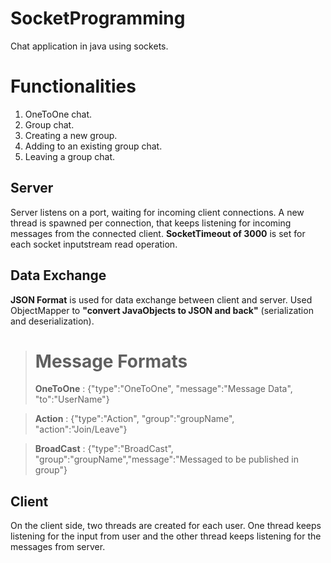 # SocketProgramming
Chat application in java using sockets.

# Functionalities 
1) OneToOne chat.
2) Group chat.
3) Creating a new group.
4) Adding to an existing group chat.
5) Leaving a group chat.

## Server
Server listens on a port, waiting for incoming client connections.
A new thread is spawned per connection, that keeps listening for incoming messages from the connected client.
**SocketTimeout of 3000** is set for each socket inputstream read operation.

## Data Exchange 
**JSON Format** is used for data exchange between client and server. Used ObjectMapper to **"convert JavaObjects to JSON and back"** (serialization and deserialization).
> # Message Formats
 >**OneToOne**  : {"type":"OneToOne", "message":"Message Data", "to":"UserName"}
 
 >**Action**    : {"type":"Action", "group":"groupName", "action":"Join/Leave"}
 
 >**BroadCast** : {"type":"BroadCast", "group":"groupName","message":"Messaged to be published in group"}

## Client
On the client side, two threads are created for each user. One thread keeps listening for the input from user and the other thread keeps listening for the messages from server.
